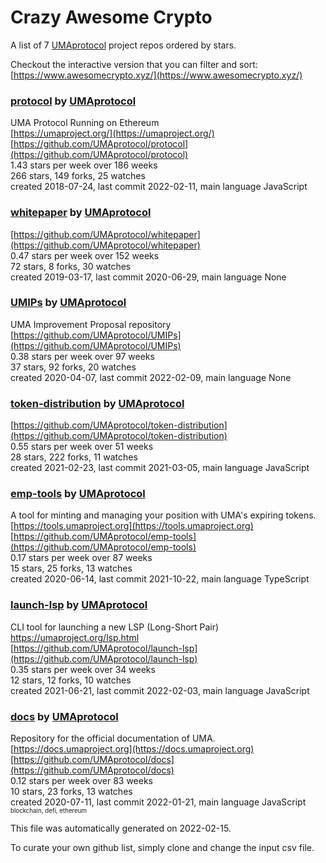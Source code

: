 # Crazy Awesome Crypto
A list of 7 [UMAprotocol](https://github.com/UMAprotocol) project repos ordered by stars.  

Checkout the interactive version that you can filter and sort: 
[https://www.awesomecrypto.xyz/](https://www.awesomecrypto.xyz/)  


### [protocol](https://github.com/UMAprotocol/protocol) by [UMAprotocol](https://github.com/UMAprotocol)  
UMA Protocol Running on Ethereum  
[https://umaproject.org/](https://umaproject.org/)  
[https://github.com/UMAprotocol/protocol](https://github.com/UMAprotocol/protocol)  
1.43 stars per week over 186 weeks  
266 stars, 149 forks, 25 watches  
created 2018-07-24, last commit 2022-02-11, main language JavaScript  


### [whitepaper](https://github.com/UMAprotocol/whitepaper) by [UMAprotocol](https://github.com/UMAprotocol)  
  
[https://github.com/UMAprotocol/whitepaper](https://github.com/UMAprotocol/whitepaper)  
0.47 stars per week over 152 weeks  
72 stars, 8 forks, 30 watches  
created 2019-03-17, last commit 2020-06-29, main language None  


### [UMIPs](https://github.com/UMAprotocol/UMIPs) by [UMAprotocol](https://github.com/UMAprotocol)  
UMA Improvement Proposal repository  
[https://github.com/UMAprotocol/UMIPs](https://github.com/UMAprotocol/UMIPs)  
0.38 stars per week over 97 weeks  
37 stars, 92 forks, 20 watches  
created 2020-04-07, last commit 2022-02-09, main language None  


### [token-distribution](https://github.com/UMAprotocol/token-distribution) by [UMAprotocol](https://github.com/UMAprotocol)  
  
[https://github.com/UMAprotocol/token-distribution](https://github.com/UMAprotocol/token-distribution)  
0.55 stars per week over 51 weeks  
28 stars, 222 forks, 11 watches  
created 2021-02-23, last commit 2021-03-05, main language JavaScript  


### [emp-tools](https://github.com/UMAprotocol/emp-tools) by [UMAprotocol](https://github.com/UMAprotocol)  
A tool for minting and managing your position with UMA's expiring tokens.  
[https://tools.umaproject.org](https://tools.umaproject.org)  
[https://github.com/UMAprotocol/emp-tools](https://github.com/UMAprotocol/emp-tools)  
0.17 stars per week over 87 weeks  
15 stars, 25 forks, 13 watches  
created 2020-06-14, last commit 2021-10-22, main language TypeScript  


### [launch-lsp](https://github.com/UMAprotocol/launch-lsp) by [UMAprotocol](https://github.com/UMAprotocol)  
CLI tool for launching a new LSP (Long-Short Pair) https://umaproject.org/lsp.html  
[https://github.com/UMAprotocol/launch-lsp](https://github.com/UMAprotocol/launch-lsp)  
0.35 stars per week over 34 weeks  
12 stars, 12 forks, 10 watches  
created 2021-06-21, last commit 2022-02-03, main language JavaScript  


### [docs](https://github.com/UMAprotocol/docs) by [UMAprotocol](https://github.com/UMAprotocol)  
Repository for the official documentation of UMA.  
[https://docs.umaproject.org](https://docs.umaproject.org)  
[https://github.com/UMAprotocol/docs](https://github.com/UMAprotocol/docs)  
0.12 stars per week over 83 weeks  
10 stars, 23 forks, 13 watches  
created 2020-07-11, last commit 2022-01-21, main language JavaScript  
<sub><sup>blockchain, defi, ethereum</sup></sub>


This file was automatically generated on 2022-02-15.  

To curate your own github list, simply clone and change the input csv file.  